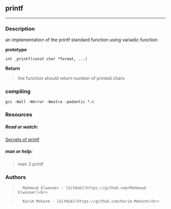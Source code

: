 ## printf
---

### Description
an implementation of the printf standard function using variadic function

**prototype**

    int _printf(const char *format, ...)

**Return**
> the function should return number of printed chars

### compiling
    gcc -Wall -Werror -Wextra -pedantic *.c

### Resources
##### Read or watch:

   [Secrets of printf](https://www.academia.edu/10297206/Secrets_of_printf_) 

##### man or help:
> man 3 printf


### Authors
>   	Mahmoud Elwazeer - [GitHub](https://github.com/Mahmoud-Elwazeer)<br>

>   	Karim Moharm - [GitHub](https://github.com/Karim-Moharm)<br>
